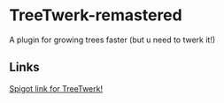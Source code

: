 # TreeTwerk-remastered
A plugin for growing trees faster (but u need to twerk it!)

## Links
[Spigot link for TreeTwerk!](https://www.spigotmc.org/resources/treetwerk.80213/)
